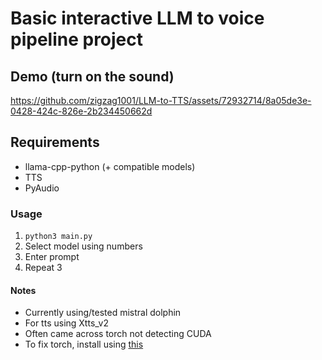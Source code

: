 # Basic interactive LLM to voice pipeline project

## Demo (turn on the sound)

https://github.com/zigzag1001/LLM-to-TTS/assets/72932714/8a05de3e-0428-424c-826e-2b234450662d



## Requirements
- llama-cpp-python (+ compatible models)
- TTS
- PyAudio

### Usage
1. `python3 main.py`
2. Select model using numbers
3. Enter prompt
4. Repeat 3

#### Notes
- Currently using/tested mistral dolphin
- For tts using Xtts_v2
- Often came across torch not detecting CUDA
- To fix torch, install using [this](https://pytorch.org/get-started/locally/)

